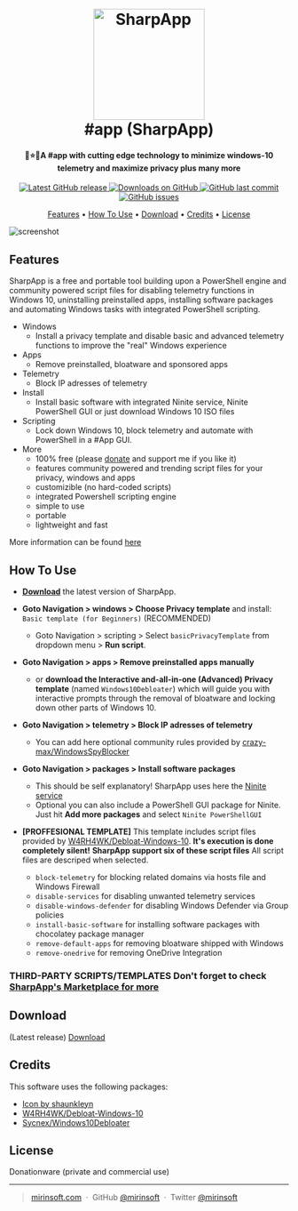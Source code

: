 <h1 align="center">
  <br>
  <a href="http://www.mirinsoft.com"><img src="https://github.com/mirinsoft/sharpapp/blob/master/icon.ico" alt="SharpApp" width="200"></a>
  <br>
  #app (SharpApp)
  <br>
</h1>

<h4 align="center">💩⭐️🚀A #app with cutting edge technology to minimize windows-10 telemetry and maximize privacy plus many more</h4>

<p align="center">
<a href="https://github.com/mirinsoft/sharpapp/releases/latest" target="_blank">
<img alt="Latest GitHub release" src="https://img.shields.io/github/release/mirinsoft/sharpapp.svg?style=flat-square" />
</a>
	
<a href="https://github.com/mirinsoft/sharpapp/releases" target="_blank">
<img alt="Downloads on GitHub" src="https://img.shields.io/github/downloads/mirinsoft/sharpapp/total.svg?style=flat-square" />
</a>

<a href="https://github.com/mirinsoft/sharpapp/commits/master">
<img src="https://img.shields.io/github/last-commit/mirinsoft/sharpapp.svg?style=flat-square&logo=github&logoColor=white"
alt="GitHub last commit">
<a href="https://github.com/mirinsoft/sharpapp/issues">
<img src="https://img.shields.io/github/issues-raw/mirinsoft/sharpapp.svg?style=flat-square&logo=github&logoColor=white"
alt="GitHub issues">   
  
</p>

<p align="center">
  <a href="#Features">Features</a> •
  <a href="#how-to-use">How To Use</a> •
  <a href="#download">Download</a> •
  <a href="#credits">Credits</a> •
  <a href="#license">License</a>
</p>

![screenshot](https://github.com/mirinsoft/sharpapp/blob/master/sharpapp-intro.gif)

## Features

SharpApp is a free and portable tool building upon a PowerShell engine and community powered script files for disabling telemetry functions in Windows 10, uninstalling preinstalled apps, installing software packages and automating Windows tasks with integrated PowerShell scripting.

* Windows
	- Install a privacy template and disable basic and advanced telemetry functions to improve the "real" Windows experience
* Apps 
	- Remove preinstalled, bloatware and sponsored apps
* Telemetry
	- Block IP adresses of telemetry
* Install 
	- Install basic software with integrated Ninite service, Ninite PowerShell GUI or just download Windows 10 ISO files
* Scripting
	- Lock down Windows 10, block telemetry and automate with PowerShell in a #App GUI.
* More
	- 100% free (please [donate](https://www.paypal.com/cgi-bin/webscr?cmd=_donations&business=donate@mirinsoft.com&lc=US&item_name=%20Mirinsoft&no_note=0&cn=&currency_code=USD&bn=PP-DonationsBF:btn_donateCC_LG.gif:NonHosted) and support me if you like it)
	- features community powered and trending script files for your privacy, windows and apps
	- customizible (no hard-coded scripts)
	- integrated Powershell scripting engine
	- simple to use
	- portable
	- lightweight and fast

More information can be found [here](http://www.mirinsoft.com/ms-apps/sharpapp) 

## How To Use

* **[Download](https://github.com/mirinsoft/sharpapp/releases)** the latest version of SharpApp.
* **Goto Navigation > windows > Choose Privacy template** and install: `Basic template (for Beginners)` (RECOMMENDED)
  * Goto Navigation > scripting > Select `basicPrivacyTemplate` from dropdown menu > **Run script**.
* **Goto Navigation > apps > Remove preinstalled apps manually**
  * or **download the Interactive  and-all-in-one (Advanced) Privacy template** (named `Windows10Debloater`) which will guide you with interactive prompts through the removal of bloatware and locking down other parts of Windows 10.
 * **Goto Navigation > telemetry > Block IP adresses of telemetry**
   * You can add here optional community rules provided by [crazy-max/WindowsSpyBlocker](https://github.com/crazy-max/WindowsSpyBlocker)
 * **Goto Navigation > packages > Install software packages**
   * This should be self explanatory! SharpApp uses here the [Ninite service](https://ninite.com/)
   * Optional you can also include a PowerShell GUI package for Ninite. Just hit **Add more packages** and select `Ninite PowerShellGUI`
 
* **[PROFFESIONAL TEMPLATE]** This template includes script files provided by [W4RH4WK/Debloat-Windows-10](https://github.com/W4RH4WK/Debloat-Windows-10/tree/master/scripts). **It's execution is done completely silent!**
 **SharpApp support six of these script files** All script files are descriped when selected.
  * `block-telemetry` for blocking related domains via hosts file and Windows Firewall
  * `disable-services` for disabling unwanted telemetry services
  * `disable-windows-defender` for disabling Windows Defender via Group policies
  * `install-basic-software` for installing software packages with chocolatey package manager
  * `remove-default-apps` for removing bloatware shipped with Windows
  * `remove-onedrive` for removing OneDrive Integration
  
### **THIRD-PARTY SCRIPTS/TEMPLATES** Don't forget to check [SharpApp's Marketplace for more](http://www.mirinsoft.com/sharpapp-marketplace)

## Download

(Latest release) [Download](https://github.com/mirinsoft/sharpapp/releases) 

## Credits

This software uses the following packages:

- [Icon by shaunkleyn](http://www.iconarchive.com/show/phlat-blue-folders-icons-by-shaunkleyn/Utilities-Alt-icon.html)
- [W4RH4WK/Debloat-Windows-10](https://github.com/W4RH4WK/Debloat-Windows-10/)
- [Sycnex/Windows10Debloater](https://github.com/Sycnex/Windows10Debloater)

## License

Donationware (private and commercial use)

---

> [mirinsoft.com](https://www.mirinsoft.com) &nbsp;&middot;&nbsp;
> GitHub [@mirinsoft](https://github.com/mirinsoft) &nbsp;&middot;&nbsp;
> Twitter [@mirinsoft](https://twitter.com/mirinsoft)


